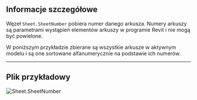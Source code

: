 ## Informacje szczegółowe
Węzeł `Sheet.SheetNumber` pobiera numer danego arkusza. Numery arkuszy są parametrami wystąpień elementów arkuszy w programie Revit i nie mogą być powielone.

W poniższym przykładzie zbierane są wszystkie arkusze w aktywnym modelu i są one sortowane alfanumerycznie na podstawie ich numerów.
___
## Plik przykładowy

![Sheet.SheetNumber](./Revit.Elements.Views.Sheet.SheetNumber_img.jpg)
